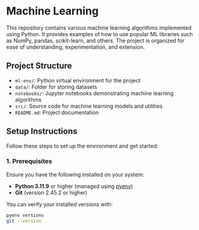# Machine Learning

This repository contains various machine learning algorithms implemented using Python. It provides examples of how to use popular ML libraries such as NumPy, pandas, scikit-learn, and others. The project is organized for ease of understanding, experimentation, and extension.

## Project Structure

- `ml-env/`: Python virtual environment for the project
- `data/`: Folder for storing datasets
- `notebooks/`: Jupyter notebooks demonstrating machine learning algorithms
- `src/`: Source code for machine learning models and utilities
- `README.md`: Project documentation

## Setup Instructions

Follow these steps to set up the environment and get started:

### 1. Prerequisites

Ensure you have the following installed on your system:

- **Python 3.11.9** or higher (managed using [pyenv](https://github.com/pyenv/pyenv))
- **Git** (version 2.45.2 or higher)

You can verify your installed versions with:

```bash
pyenv versions
git --version

